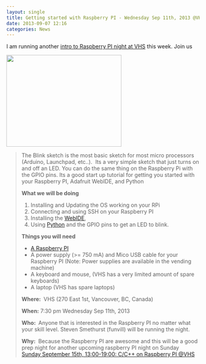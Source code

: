 ```yaml
---
layout: single
title: Getting started with Raspberry PI - Wednesday Sep 11th, 2013 @VHS
date: 2013-09-07 12:16
categories: News
---
```

I am running another <a href="https://vancouver.hackspace.ca/wp/2013/09/07/getting-started-with-raspberry-pi-wednesday-sep-11th-2013/">intro to Raspberry PI night at VHS</a> this week.
Join us

<img class="alignright" title="pi1l" alt="" src="http://vancouver.hackspace.ca/wp/wp-content/uploads/2013/09/pi1l-300x240.jpg" width="300" height="240" />
<blockquote>The Blink sketch is the most basic sketch for most micro processors (Arduino, Launchpad, etc..).  Its a very simple sketch that just turns on and off an LED. You can do the same thing on the Raspberry Pi with the GPIO pins. Its a good start up tutorial for getting you started with your Raspberry PI, Adafruit WebIDE, and Python

<strong>What we will be doing</strong>
<ol>
	<li>Installing and Updating the OS working on your RPi</li>
	<li>Connecting and using SSH on your Raspberry PI</li>
	<li>Installing the <a href="https://vancouver.hackspace.ca/wp/2013/02/04/raspberry-pi-python-webide-gpio-pins-blink-sketch-tuesday-feb-5th/(http://learn.adafruit.com/webide/overview">WebIDE</a>,</li>
	<li>Using <a href="http://www.python.org/">Python</a> and the GPIO pins to get an LED to blink.</li>
</ol>
<div>

<strong>Things you will need</strong>
<ul>
	<li><a href="http://www.raspberrypi.org/">A Raspberry PI</a></li>
	<li>A power supply (&gt;= 750 mA) and Mico USB cable for your Raspberry PI (Note: Power supplies are available in the vending machine)</li>
	<li>A keyboard and mouse, (VHS has a very limited amount of spare keyboards)</li>
	<li>A laptop (VHS has spare laptops)</li>
</ul>
</div>
<strong>Where: </strong>
VHS (270 East 1st, Vancouver, BC, Canada)

<strong>When:</strong>
7:30 pm Wednesday Sep 11th, 2013

<strong>Who: </strong>
Anyone that is interested in the Raspberry PI no matter what your skill level.
Steven Smethurst (funvill) will be running the night.

<strong>Why: </strong>
Because the Raspberry PI are awesome and this will be a good prep night for another upcoming raspberry PI night on Sunday
<a href="http://vancouver.hackspace.ca/wp/2013/08/13/2244/">Sunday September 15th, 13:00-19:00: C/C++ on Raspberry PI @VHS</a></blockquote>
&nbsp;
